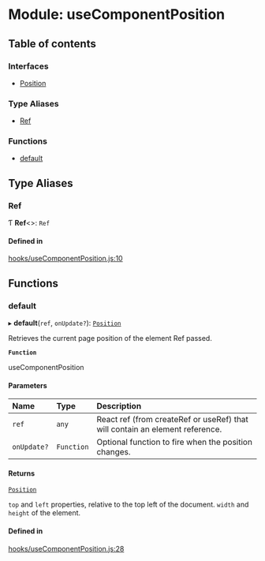 # Module: useComponentPosition

## Table of contents

### Interfaces

- [Position](../interfaces/useComponentPosition.Position.md)

### Type Aliases

- [Ref](useComponentPosition.md#ref)

### Functions

- [default](useComponentPosition.md#default)

## Type Aliases

### Ref

Ƭ **Ref**<\>: `Ref`

#### Defined in

[hooks/useComponentPosition.js:10](https://github.com/Twipped/hooks/blob/f27aaa6/hooks/useComponentPosition.js#L10)

## Functions

### default

▸ **default**(`ref`, `onUpdate?`): [`Position`](../interfaces/useComponentPosition.Position.md)

Retrieves the current page position of the element Ref passed.

**`Function`**

useComponentPosition

#### Parameters

| Name | Type | Description |
| :------ | :------ | :------ |
| `ref` | `any` | React ref (from createRef or useRef) that will contain an element reference. |
| `onUpdate?` | `Function` | Optional function to fire when the position changes. |

#### Returns

[`Position`](../interfaces/useComponentPosition.Position.md)

`top` and `left` properties, relative to the top left of the document. `width` and `height` of the element.

#### Defined in

[hooks/useComponentPosition.js:28](https://github.com/Twipped/hooks/blob/f27aaa6/hooks/useComponentPosition.js#L28)
